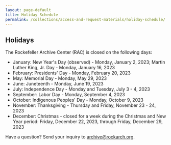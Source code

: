 ```yaml
---
layout: page-default
title: Holiday Schedule
permalink: /collections/access-and-request-materials/holiday-schedule/
---
```


## Holidays

The Rockefeller Archive Center (RAC) is closed on the following days:

- January:    New Year's Day (observed) - Monday, January 2, 2023; 
              Martin Luther King, Jr. Day - Monday, January 16, 2023
- February:   Presidents' Day - Monday, February 20, 2023
- May:        Memorial Day - Monday, May 29, 2023
- June:       Juneteenth - Monday, June 19, 2023
- July:       Independence Day - Monday and Tuesday, July 3 - 4, 2023
- September:  Labor Day - Monday, September 4, 2023
- October:    Indigenous Peoples' Day - Monday, October 9, 2023
- November:   Thanksgiving - Thursday and Friday, November 23 - 24, 2023
- December:   Christmas - closed for a week during the Christmas and New Year period: Friday, December 22, 2023, through Friday, December 29, 2023



Have a question? Send your inquiry to [archive@rockarch.org](mailto:archive@rockarch.org).
